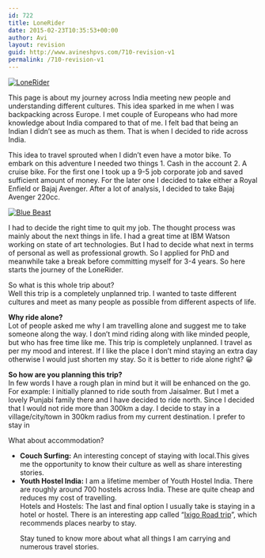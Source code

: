 ```yaml
---
id: 722
title: LoneRider
date: 2015-02-23T10:35:53+00:00
author: Avi
layout: revision
guid: http://www.avineshpvs.com/710-revision-v1
permalink: /710-revision-v1
---
```

<a href="https://i1.wp.com/www.avineshpvs.com/wp-content/uploads/2015/02/IMG_0322.jpg" data-rel="lightbox-0" data-imagelightbox="0" title=""><img src="https://i1.wp.com/www.avineshpvs.com/wp-content/uploads/2015/02/IMG_0322.jpg?resize=600%2C157" alt="LoneRider" class="aligncenter size-medium wp-image-719" srcset="https://i1.wp.com/www.avineshpvs.com/wp-content/uploads/2015/02/IMG_0322.jpg?resize=600%2C157 600w, https://i1.wp.com/www.avineshpvs.com/wp-content/uploads/2015/02/IMG_0322.jpg?resize=1024%2C268 1024w, https://i1.wp.com/www.avineshpvs.com/wp-content/uploads/2015/02/IMG_0322.jpg?w=2000 2000w, https://i1.wp.com/www.avineshpvs.com/wp-content/uploads/2015/02/IMG_0322.jpg?w=3000 3000w" sizes="(max-width: 600px) 100vw, 600px" data-recalc-dims="1" /></a>

This page is about my journey across India meeting new people and understanding different cultures. This idea sparked in me when I was backpacking across Europe. I met couple of Europeans who had more knowledge about India compared to that of me. I felt bad that being an Indian I didn’t see as much as them. That is when I decided to ride across India. 

This idea to travel sprouted when I didn’t even have a motor bike. To embark on this adventure I needed two things 1. Cash in the account 2. A cruise bike. For the first one I took up a 9-5 job corporate job and saved sufficient amount of money. For the later one I decided to take either a Royal Enfield or Bajaj Avenger. After a lot of analysis, I decided to take Bajaj Avenger 220cc. 

<a href="https://i2.wp.com/www.avineshpvs.com/wp-content/uploads/2015/02/IMG_0315_Fotor.jpg" data-rel="lightbox-1" data-imagelightbox="1" title=""><img src="https://i2.wp.com/www.avineshpvs.com/wp-content/uploads/2015/02/IMG_0315_Fotor.jpg?resize=600%2C338" alt="Blue Beast" class="aligncenter size-medium wp-image-721" srcset="https://i2.wp.com/www.avineshpvs.com/wp-content/uploads/2015/02/IMG_0315_Fotor.jpg?resize=600%2C338 600w, https://i2.wp.com/www.avineshpvs.com/wp-content/uploads/2015/02/IMG_0315_Fotor.jpg?resize=1024%2C577 1024w, https://i2.wp.com/www.avineshpvs.com/wp-content/uploads/2015/02/IMG_0315_Fotor.jpg?w=2000 2000w, https://i2.wp.com/www.avineshpvs.com/wp-content/uploads/2015/02/IMG_0315_Fotor.jpg?w=3000 3000w" sizes="(max-width: 600px) 100vw, 600px" data-recalc-dims="1" /></a>

I had to decide the right time to quit my job. The thought process was mainly about the next things in life. I had a great time at IBM Watson working on state of art technologies. But I had to decide what next in terms of personal as well as professional growth. So I applied for PhD and meanwhile take a break before committing myself for 3-4 years. So here starts the journey of the LoneRider.

So what is this whole trip about?  
Well this trip is a completely unplanned trip. I wanted to taste different cultures and meet as many people as possible from different aspects of life.

**Why ride alone?**  
Lot of people asked me why I am travelling alone and suggest me to take someone along the way. I don’t mind riding along with like minded people, but who has free time like me. This trip is completely unplanned. I travel as per my mood and interest. If I like the place I don’t mind staying an extra day otherwise I would just shorten my stay. So it is better to ride alone right? 😀

**So how are you planning this trip?**  
In few words I have a rough plan in mind but it will be enhanced on the go. For example: I initially planned to ride south from Jaisalmer. But I met a lovely Punjabi family there and I have decided to ride north. Since I decided that I would not ride more than 300km a day. I decide to stay in a village/city/town in 300km radius from my current destination. I prefer to stay in 

What about accommodation?

  * **Couch Surfing:** An interesting concept of staying with local.This gives me the opportunity to know their culture as well as share interesting stories.
  * **Youth Hostel India:** I am a lifetime member of Youth Hostel India. There are roughly around 700 hostels across India. These are quite cheap and reduces my cost of travelling.  
    Hotels and Hostels: The last and final option I usually take is staying in a hotel or hostel. There is an interesting app called “[Ixigo Road trip](https://play.google.com/store/apps/details?id=com.ixigo.ontheway&hl=en "Ixigo Road trip App")”, which recommends places nearby to stay.</p> 
    Stay tuned to know more about what all things I am carrying and numerous travel stories.